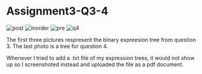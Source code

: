 # Assignment3-Q3-4

![post](https://user-images.githubusercontent.com/98352284/206234398-c2de5887-36ec-4012-a323-888eb99e5e75.jpg)
![inorder](https://user-images.githubusercontent.com/98352284/206234396-40690b6f-a0e2-4a45-80ae-939ea08d957a.jpg)
![pre](https://user-images.githubusercontent.com/98352284/206234401-8b25526a-5490-4c5a-8bd7-8999389d53fe.jpg)
![q4](https://user-images.githubusercontent.com/98352284/206234403-119a99bf-fd8d-4f03-9d3e-ebe911ea528c.jpg)

The first three pictures respresent the binary expreesion tree from question 3.
The last photo is a tree for question 4.

Whenever I tried to add a .txt file of my expression trees, it would not show up so I screenshoted instead and uploaded the file as a pdf document.
